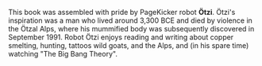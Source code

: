 This book was assembled with pride by PageKicker robot <b>Ötzi</b>.  Ötzi's inspiration was a man  who lived around 3,300 BCE and died by violence in the Ötzal Alps, where his mummified body was subsequently discovered in September 1991. Robot Ötzi enjoys reading and writing about copper smelting, hunting, tattoos wild goats, and the Alps, and (in his spare time) watching "The Big Bang Theory".
